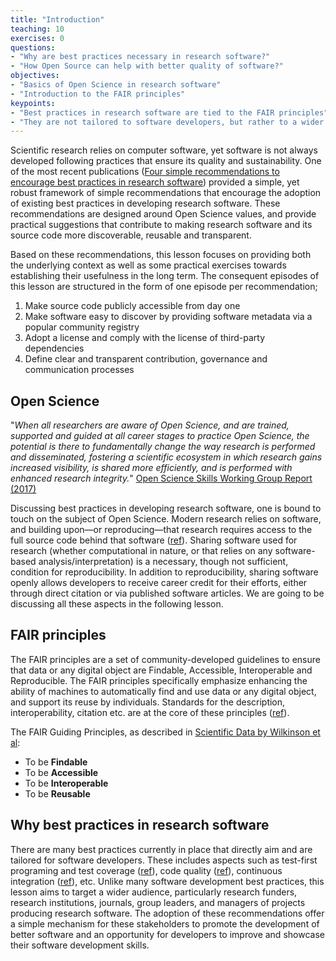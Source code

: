 ```yaml
---
title: "Introduction"
teaching: 10
exercises: 0
questions:
- "Why are best practices necessary in research software?"
- "How Open Source can help with better quality of software?"
objectives:
- "Basics of Open Science in research software"
- "Introduction to the FAIR principles"
keypoints:
- "Best practices in research software are tied to the FAIR principles"
- "They are not tailored to software developers, but rather to a wider audience"
---
```


Scientific research relies on computer software, yet software is not always developed following practices that ensure its quality and sustainability. One of the most recent publications ([Four simple recommendations to encourage best practices in research software](https://f1000research.com/articles/6-876/v1)) provided a simple, yet robust framework of simple recommendations that encourage the adoption of existing best practices in developing research software. These recommendations are designed around Open Science values, and provide practical suggestions that contribute to making research software and its source code more discoverable, reusable and transparent.

Based on these recommendations, this lesson focuses on providing both the underlying context as well as some practical exercises towards establishing their usefulness in the long term. The consequent episodes of this lesson are structured in the form of one episode per recommendation;
1. Make source code publicly accessible from day one
2. Make software easy to discover by providing software metadata via a popular community registry
3. Adopt a license and comply with the license of third-party dependencies
4. Define clear and transparent contribution, governance and communication processes

## Open Science

"_When all researchers are aware of Open Science, and are trained, supported and guided at all career stages to practice Open Science, the potential is there to fundamentally change the way research is performed and disseminated, fostering a scientific ecosystem in which research gains increased visibility, is shared more efficiently, and is performed with enhanced research integrity._" [Open Science Skills Working Group Report (2017)](https://ec.europa.eu/research/openscience/pdf/os_skills_wgreport_final.pdf#view=fit&pagemode=none)

Discussing best practices in developing research software, one is bound to touch on the subject of Open Science. Modern research relies on software, and building upon—or reproducing—that research requires access to the full source code behind that software ([ref](https://open-science-training-handbook.gitbook.io)). Sharing software used for research (whether computational in nature, or that relies on any software-based analysis/interpretation) is a necessary, though not sufficient, condition for reproducibility. In addition to reproducibility, sharing software openly allows developers to receive career credit for their efforts, either through direct citation or via published software articles. We are going to be discussing all these aspects in the following lesson.

## FAIR principles

The FAIR principles are a set of community-developed guidelines to ensure that data or any digital object are Findable, Accessible, Interoperable and Reproducible. The FAIR principles specifically emphasize enhancing the ability of machines to automatically find and use data or any digital object, and support its reuse by individuals. Standards for the description, interoperability, citation etc. are at the core of these principles ([ref](https://www.incf.org/activities/standards-and-best-practices/what-is-fair)).

The FAIR Guiding Principles, as described in [Scientific Data by Wilkinson et al](https://www.nature.com/articles/sdata201618):
- To be **Findable**
- To be **Accessible**
- To be **Interoperable**
- To be **Reusable**

## Why best practices in research software

There are many best practices currently in place that directly aim and are tailored for software developers. These includes aspects such as test-first programing and test coverage ([ref](https://github.com/r-lib/covr)), code quality ([ref](https://qaas.cyclopt.com/)), continuous integration ([ref](https://travis-ci.org)), etc. Unlike many software development best practices, this lesson aims to target a wider audience, particularly research funders, research institutions, journals, group leaders, and managers of projects producing research software. The adoption of these recommendations offer a simple mechanism for these stakeholders to promote the development of better software and an opportunity for developers to improve and showcase their software development skills.
